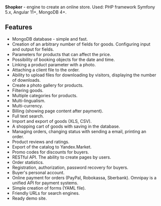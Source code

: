 **Shopker** - engine to create an online store. Used: PHP framework Symfony 5.x, Angular 11+, MongoDB 4+.

Features
--------

- MongoDB database - simple and fast.
- Creation of an arbitrary number of fields for goods. Configuring input and output for fields.
- Parameters for products that can affect the price.
- Possibility of booking objects for the date and time.
- Linking a product parameter with a photo.
- Attaching a client file to the order.
- Ability to upload files for downloading by visitors, displaying the number of downloads.
- Create a photo gallery for products.
- Filtering goods.
- Multiple categories for products.
- Multi-lingualism.
- Multi-currency.
- Billing (showing page content after payment).
- Full text search.
- Import and export of goods (XLS, CSV).
- A shopping cart of goods with saving in the database.
- Managing orders, changing status with sending a email, printing an order.
- Product reviews and ratings.
- Export of the catalog to Yandex.Market.
- Promo codes for discounts for buyers.
- RESTful API. The ability to create pages by users.
- Order statistics.
- Registration, authorization, password recovery for buyers.
- Buyer's personal account.
- Online payment for orders (PayPal, Robokassa, Sberbank). Omnipay is a unified API for payment systems.
- Simple creation of forms (YAML file).
- Friendly URLs for search engines.
- Ready demo site.
